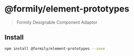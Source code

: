 # @formily/element-prototypes

> Formily Designable Component Adaptor

## Install

```bash
npm install @formily/element-prototypes --save
```
